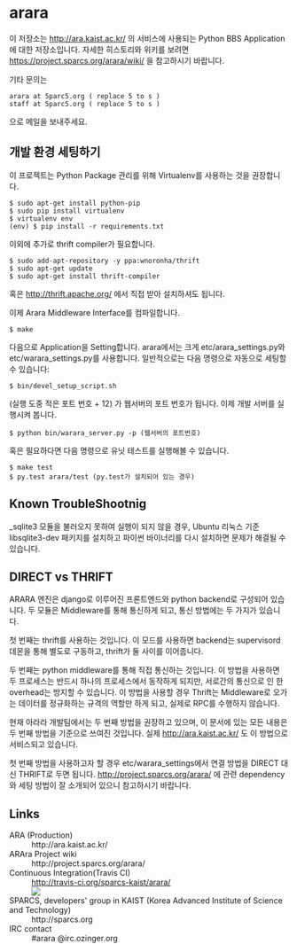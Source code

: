 arara
=====

이 저장소는 http://ara.kaist.ac.kr/ 의 서비스에 사용되는 Python BBS Application에 대한 저장소입니다.
자세한 히스토리와 위키를 보려면 https://project.sparcs.org/arara/wiki/ 을 참고하시기 바랍니다.

기타 문의는

    arara at 5parc5.org ( replace 5 to s )
    staff at 5parc5.org ( replace 5 to s )

으로 메일을 보내주세요.

개발 환경 세팅하기
-----

이 프로젝트는 Python Package 관리를 위해 Virtualenv를 사용하는 것을 권장합니다.

    $ sudo apt-get install python-pip
    $ sudo pip install virtualenv
    $ virtualenv env
    (env) $ pip install -r requirements.txt

이외에 추가로 thrift compiler가 필요합니다. 

    $ sudo add-apt-repository -y ppa:wnoronha/thrift
    $ sudo apt-get update
    $ sudo apt-get install thrift-compiler

혹은 http://thrift.apache.org/ 에서 직접 받아 설치하셔도 됩니다.

이제 Arara Middleware Interface를 컴파일합니다.

    $ make

다음으로 Application을 Setting합니다. arara에서는 크게 etc/arara_settings.py와 etc/warara_settings.py를 사용합니다.
일반적으로는 다음 명령으로 자동으로 세팅할 수 있습니다:

    $ bin/devel_setup_script.sh
    
(실행 도중 적은 포트 번호 + 12) 가 웹서버의 포트 번호가 됩니다.
이제 개발 서버를 실행시켜 봅니다.

    $ python bin/warara_server.py -p (웹서버의 포트번호)
    
혹은 필요하다면 다음 명령으로 유닛 테스트를 실행해볼 수 있습니다.

    $ make test
    $ py.test arara/test (py.test가 설치되어 있는 경우)

Known TroubleShootnig
-----

_sqlite3 모듈을 불러오지 못하여 실행이 되지 않을 경우, Ubuntu 리눅스 기준 libsqlite3-dev 패키지를 설치하고 파이썬 바이너리를 다시 설치하면 문제가 해결될 수 있습니다.

DIRECT vs THRIFT
-----

ARARA 엔진은 django로 이루어진 프론트엔드와 python backend로 구성되어 있습니다.
두 모듈은 Middleware를 통해 통신하게 되고, 통신 방법에는 두 가지가 있습니다.

첫 번째는 thrift를 사용하는 것입니다. 이 모드를 사용하면 backend는 supervisord
데몬을 통해 별도로 구동하고, thrift가 둘 사이를 이어줍니다.

두 번째는 python middleware를 통해 직접 통신하는 것입니다. 이 방법을 사용하면
두 프로세스는 반드시 하나의 프로세스에서 동작하게 되지만, 서로간의 통신으로 인
한 overhead는 방지할 수 있습니다. 이 방법을 사용할 경우 Thrift는 Middleware로
오가는 데이터를 정규화하는 규격의 역할만 하게 되고, 실제로 RPC를 수행하지 않습니다.

현재 아라라 개발팀에서는 두 번째 방법을 권장하고 있으며, 이 문서에 있는 모든
내용은 두 번째 방법을 기준으로 쓰여진 것입니다. 실제 http://ara.kaist.ac.kr/ 도
이 방법으로 서비스되고 있습니다.

첫 번째 방법을 사용하고자 할 경우 etc/warara_settings에서 연결 방법을 DIRECT 대신
THRIFT로 두면 됩니다. http://project.sparcs.org/arara/ 에
관련 dependency와 세팅 방법이 잘 소개되어 있으니 참고하시기 바랍니다.

Links
-----

<dl>
  <dt>ARA (Production)</dt>
  <dd>http://ara.kaist.ac.kr/</dd>
  <dt>ARAra Project wiki</dt>
  <dd>http://project.sparcs.org/arara/</dd>
  <dt>Continuous Integration(Travis CI)</dt>
  <dd><a href="http://travis-ci.org/sparcs-kaist/arara/">http://travis-ci.org/sparcs-kaist/arara/ 
  <br/> <img src="https://secure.travis-ci.org/sparcs-kaist/arara.png?branch=master"></a></dd>
  <dt>SPARCS, developers' group in KAIST (Korea Advanced Institute of Science and Technology)</dt>
  <dd>http://sparcs.org</dd>
  <dt>IRC contact</dt>
  <dd>#arara @irc.ozinger.org</dd>
</dl>
     
